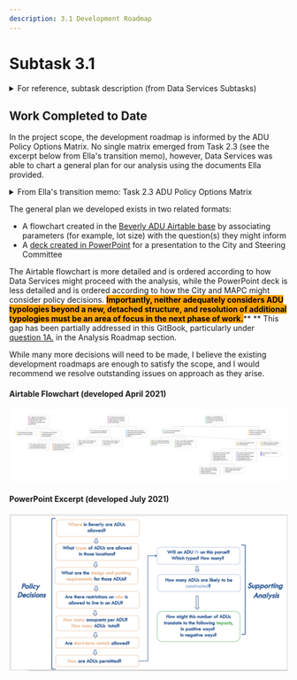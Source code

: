 ```yaml
---
description: 3.1 Development Roadmap
---
```


# Subtask 3.1

<details>

<summary>For reference, subtask description (from Data Services Subtasks)</summary>

Working from the Policy Options Matrix developed in Task 1, MAPC will develop <mark style="background-color:green;">**draft methods for quantifying the effect of various options on eligibility, yield, and feasibility at the parcel level.**</mark>&#x20;

* For example, eligibility can be conditioned based on lot area or building square footage, proximity to transit, wastewater disposal, presence in a historic district, age of home, existing lot coverage, or other parcel attributes available from assessor data and other sources. **Where the impact of a specific policy requirement cannot be determined based on available data, MAPC will use proxy data to estimate the effects.**&#x20;
* Yield and adoption estimates will be based on MAPC’s research and may be presented as ranges rather than point estimates.&#x20;
* MAPC will also develop methods for estimating the effects of ADU construction on key metrics such as homeowner financial benefits, tax revenue, housing diversity,  and other key outcomes identified in previous phases of the project. These draft methods will identify the data inputs necessary to estimate policy effects, including data inputs that may not yet be readily available.&#x20;
* MAPC will also map out the interactions and dependencies between various policy options. Working with City staff and drawing from the input provided by regional stakeholders, **MAPC will develop a prioritized list of policy options and indicators to encode and a strategy for addressing interactions and dependencies.** &#x20;
* <mark style="background-color:green;">**The product of this task will be a software development roadmap.**</mark>

</details>

## Work Completed to Date

In the project scope, the development roadmap is informed by the ADU Policy Options Matrix. No single matrix emerged from Task 2.3 (see the excerpt below from Ella's transition memo), however, Data Services was able to chart a general plan for our analysis using the documents Ella provided.&#x20;

<details>

<summary>From Ella's transition memo: Task 2.3 ADU Policy Options Matrix</summary>

_These are all described in greater depth under_ [_Additional Parameters_](../parameters/additional-parameters.md)_._

Summarized ADU zoning best practices from The State of Zoning for Accessory Units by Amy Dain and the MA Executive Office of Energy and Environmental Affairs Model ADU Bylaw: [Background on ADUs in Beverly report](https://mapc365.sharepoint.com/:w:/s/BeverlyADU/EU\_ZwwLqSyZHtzJuzYbo9\_ABc9h\_WoQbSk\_Ih1fgBYb8Jg?e=fCTK8g) (saved on the K drive as “Background on ADUs in Beverly” in the Policy review & draft ordinance folder)

* Notes from Lily:
  * Contains a summary of Beverly's current ADU Policy (dimensions/design, process/permitting, and limits on potential residents)&#x20;
  * Contains a summary of parameters often used in ADU Zoning Codes (from Dain, the State of Zoning for Accessory Dwelling Units)
  * Contains model ADU Bylaw from EEA

Outlined the key policy decisions and main options for each: [ADU Policy Options](https://mapc365.sharepoint.com/:w:/s/BeverlyADU/Ea-uHaA-JplNtHzHRWPhtycB01Y23W36jPBLV2kcRQ573g?e=4IgGnm) (saved on the K drive as “ADU Policy Options” in the Policy review & draft ordinance folder).&#x20;

* Notes from Lily:
  * Location
  * Parking
  * Affordability
  * Occupancy
  * Process
  * Dimensions
  * Design
  * Potential Impacts (Primary and Related)

Compared the ADU zoning of Salem, Arlington, and Gloucester: [ADU Policy Comparison](https://mapc365.sharepoint.com/:x:/s/BeverlyADU/EUv6wPCHhyNAsHTlpdyrjC8B8HuCWC5nqBseLWyCsNLpaw?e=KOYOHJ)

* Notes from Lily
  * Definitions
  * Location
  * Parking
  * Affordability
  * Occupancy
  * Process
  * Dimensions
  * Design
  * Notes

</details>

The general plan we developed exists in two related formats:&#x20;

* A flowchart created in the [Beverly ADU Airtable base](https://airtable.com/invite/l?inviteId=invmXIRBYk4AJwjHD\&inviteToken=99c290958f5cb50b931033dc7390d17539eefffb62d2b26f1b2e2abf20765c55\&utm\_source=email) by associating parameters (for example, lot size) with the question(s) they might inform
* A [deck created in PowerPoint](https://mapc365.sharepoint.com/:p:/s/BeverlyADU/EcBUewI8TBRFgeZjJBx8z6gBmtuYnLU6rRtfUkSxwNO8XQ?e=dFPpTZ) for a presentation to the City and Steering Committee&#x20;

The Airtable flowchart is more detailed and is ordered according to how Data Services might proceed with the analysis, while the PowerPoint deck is less detailed and is ordered according to how the City and MAPC might consider policy decisions. <mark style="background-color:orange;">**Importantly, neither adequately considers ADU typologies beyond a new, detached structure, and resolution of additional typologies must be an area of focus in the next phase of work.**</mark>** ** This gap has been partially addressed in this GitBook, particularly under [question 1A.](../part-a-feasibility/1.-available-space/) in the Analysis Roadmap section.

While many more decisions will need to be made, I believe the existing development roadmaps are enough to satisfy the scope, and I would recommend we resolve outstanding issues on approach as they arise.

#### **Airtable Flowchart (developed April 2021)**

![Flow Chart. Each box is connected to parameters that would help answer the question.](<../../../.gitbook/assets/Org Chart (1).jpg>)

#### PowerPoint Excerpt (developed July 2021)

![PowerPoint Slide. The presentation responds to these questions in greater depth.](<../../../.gitbook/assets/image (2).png>)
